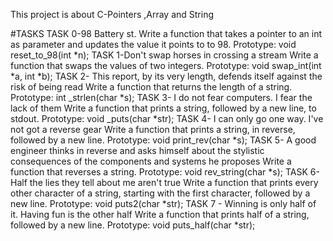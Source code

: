 This project is about 	C-Pointers ,Array and String

#TASKS
TASK 0-98 Battery st.
Write a function that takes a pointer to an int as parameter and updates the value it points to to 98.
Prototype: void reset_to_98(int *n);
TASK 1-Don't swap horses in crossing a stream
Write a function that swaps the values of two integers.
Prototype: void swap_int(int *a, int *b);
TASK 2- This report, by its very length, defends itself against the risk of being read
Write a function that returns the length of a string.
Prototype: int _strlen(char *s);
TASK 3- I do not fear computers. I fear the lack of them
Write a function that prints a string, followed by a new line, to stdout.
Prototype: void _puts(char *str);
TASK 4- I can only go one way. I've not got a reverse gear
Write a function that prints a string, in reverse, followed by a new line.
Prototype: void print_rev(char *s);
TASK 5- A good engineer thinks in reverse and asks himself about the stylistic consequences of the components and systems he proposes
Write a function that reverses a string.
Prototype: void rev_string(char *s);
TASK 6-  Half the lies they tell about me aren't true
Write a function that prints every other character of a string, starting with the first character, followed by a new line.
Prototype: void puts2(char *str);
TASK 7 - Winning is only half of it. Having fun is the other half
Write a function that prints half of a string, followed by a new line.
Prototype: void puts_half(char *str);
